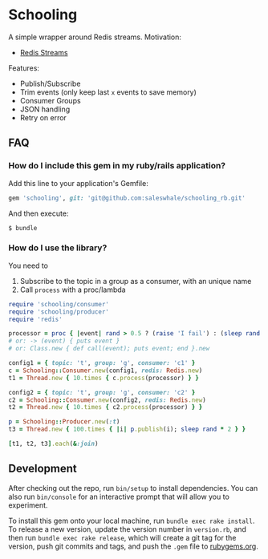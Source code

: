 # Schooling

A simple wrapper around Redis streams. Motivation:

- [Redis Streams](https://redis.io/topics/streams-intro)

Features:

- Publish/Subscribe
- Trim events (only keep last `x` events to save memory)
- Consumer Groups
- JSON handling
- Retry on error

## FAQ

### How do I include this gem in my ruby/rails application?

Add this line to your application's Gemfile:

```ruby
gem 'schooling', git: 'git@github.com:saleswhale/schooling_rb.git'

```

And then execute:

    $ bundle

### How do I use the library?

You need to

1. Subscribe to the topic in a group as a consumer, with an unique name
2. Call `process` with a proc/lambda

```ruby
require 'schooling/consumer'
require 'schooling/producer'
require 'redis'

processor = proc { |event| rand > 0.5 ? (raise 'I fail') : (sleep rand * 5) }
# or: -> (event) { puts event }
# or: Class.new { def call(event); puts event; end }.new

config1 = { topic: 't', group: 'g', consumer: 'c1' }
c = Schooling::Consumer.new(config1, redis: Redis.new)
t1 = Thread.new { 10.times { c.process(processor) } }

config2 = { topic: 't', group: 'g', consumer: 'c2' }
c2 = Schooling::Consumer.new(config2, redis: Redis.new)
t2 = Thread.new { 10.times { c2.process(processor) } }

p = Schooling::Producer.new(:t)
t3 = Thread.new { 100.times { |i| p.publish(i); sleep rand * 2 } }

[t1, t2, t3].each(&:join)
```

## Development

After checking out the repo, run `bin/setup` to install dependencies. You can
also run `bin/console` for an interactive prompt that will allow you to
experiment.

To install this gem onto your local machine, run `bundle exec rake install`. To
release a new version, update the version number in `version.rb`, and then run
`bundle exec rake release`, which will create a git tag for the version, push
git commits and tags, and push the `.gem` file to
[rubygems.org](https://rubygems.org).
